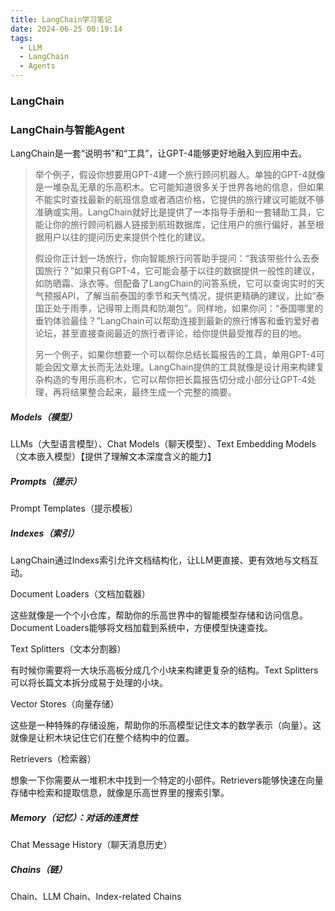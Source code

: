 ```yaml
---
title: LangChain学习笔记
date: 2024-06-25 00:19:14
tags: 
  - LLM
  - LangChain
  - Agents
---
```


### LangChain

### LangChain与智能Agent

LangChain是一套“说明书”和“工具”，让GPT-4能够更好地融入到应用中去。

> 举个例子，假设你想要用GPT-4建一个旅行顾问机器人。单独的GPT-4就像是一堆杂乱无章的乐高积木。它可能知道很多关于世界各地的信息，但如果不能实时查找最新的航班信息或者酒店价格，它提供的旅行建议可能就不够准确或实用。LangChain就好比是提供了一本指导手册和一套辅助工具，它能让你的旅行顾问机器人链接到航班数据库，记住用户的旅行偏好，甚至根据用户以往的提问历史来提供个性化的建议。
>
> 假设你正计划一场旅行，你向智能旅行问答助手提问：“我该带些什么去泰国旅行？”如果只有GPT-4，它可能会基于以往的数据提供一般性的建议，如防晒霜、泳衣等。但配备了LangChain的问答系统，它可以查询实时的天气预报API，了解当前泰国的季节和天气情况，提供更精确的建议，比如“泰国正处于雨季，记得带上雨具和防潮包”。同样地，如果你问：“泰国哪里的垂钓体验最佳？”LangChain可以帮助连接到最新的旅行博客和垂钓爱好者论坛，甚至直接查阅最近的旅行者评论，给你提供最受推荐的目的地。
>
> 另一个例子，如果你想要一个可以帮你总结长篇报告的工具，单用GPT-4可能会因文章太长而无法处理。LangChain提供的工具就像是设计用来构建复杂构造的专用乐高积木，它可以帮你把长篇报告切分成小部分让GPT-4处理，再将结果整合起来，最终生成一个完整的摘要。﻿

##### **Models（模型）**

LLMs（大型语言模型）、Chat Models（聊天模型）、Text Embedding Models（文本嵌入模型）【提供了理解文本深度含义的能力】

##### **Prompts（提示）**

Prompt Templates（提示模板）

##### **Indexes（索引）**

 LangChain通过Indexs索引允许文档结构化，让LLM更直接、更有效地与文档互动。

Document Loaders（文档加载器）

这些就像是一个个小仓库，帮助你的乐高世界中的智能模型存储和访问信息。Document Loaders能够将文档加载到系统中，方便模型快速查找。

Text Splitters（文本分割器）

有时候你需要将一大块乐高板分成几个小块来构建更复杂的结构。Text Splitters可以将长篇文本拆分成易于处理的小块。

Vector Stores（向量存储）

这些是一种特殊的存储设施，帮助你的乐高模型记住文本的数学表示（向量）。这就像是让积木块记住它们在整个结构中的位置。

Retrievers（检索器）

想象一下你需要从一堆积木中找到一个特定的小部件。Retrievers能够快速在向量存储中检索和提取信息，就像是乐高世界里的搜索引擎。

##### **Memory（记忆）：对话的连贯性**

Chat Message History（聊天消息历史）

##### **Chains（链）**

Chain、LLM Chain、Index-related Chains